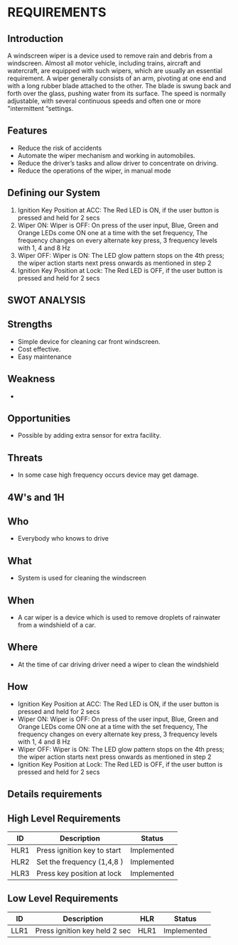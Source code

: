 # REQUIREMENTS

## Introduction

A windscreen wiper is a device used to remove rain and debris from a windscreen. Almost all motor vehicle, including trains, aircraft and watercraft, are equipped with such wipers, which are usually an essential requirement. 
A wiper generally consists of an arm, pivoting at one end and with a long rubber blade attached to the other. The blade is swung back and forth over the glass, pushing water from its surface. The speed is normally adjustable, with several continuous speeds and often one or more "intermittent “settings.

## Features

- Reduce the risk of accidents 
- Automate the wiper mechanism and working in automobiles. 
- Reduce the driver’s tasks and allow driver to concentrate on driving.
- Reduce the operations of the wiper, in manual mode

## Defining our System

1. Ignition Key Position at ACC: The Red LED is ON, if the user button is pressed and held for 2 secs 
2. Wiper ON: Wiper is OFF: On press of the user input, Blue, Green and Orange LEDs come ON one at a time with the set frequency, The frequency changes on every alternate key press, 3 frequency levels with 1, 4 and 8 Hz 
3. Wiper OFF: Wiper is ON: The LED glow pattern stops on the 4th press; the wiper action starts next press onwards as mentioned in step 2 
4. Ignition Key Position at Lock: The Red LED is OFF, if the user button is pressed and held for 2 secs

## SWOT ANALYSIS

## Strengths

- Simple device for cleaning car front windscreen.
- Cost effective.
- Easy maintenance

## Weakness

- 
## Opportunities

- Possible by adding extra sensor for extra facility.

## Threats

- In some case high frequency occurs device may get damage.

## 4W's and 1H

## Who

- Everybody who knows to drive

## What

- System is used for cleaning the windscreen

## When

- A car wiper is a device which is used to remove droplets of rainwater from a windshield of a car.

## Where

- At the time of car driving driver need a wiper to clean the windshield 

## How

- Ignition Key Position at ACC: The Red LED is ON, if the user button is pressed and held for 2 secs 
- Wiper ON: Wiper is OFF: On press of the user input, Blue, Green and Orange LEDs come ON one at a time with the set frequency, The frequency changes on every alternate key press, 3 frequency levels with 1, 4 and 8 Hz 
- Wiper OFF: Wiper is ON: The LED glow pattern stops on the 4th press; the wiper action starts next press onwards as mentioned in step 2 
- Ignition Key Position at Lock: The Red LED is OFF, if the user button is pressed and held for 2 secs

## Details requirements
 
## High Level Requirements

| ID | Description | Status |
|------| ------| ------|
|HLR1 |Press ignition key to start | Implemented
|HLR2  |Set the frequency (1,4,8 ) | Implemented
|HLR3  | Press key position at lock| Implemented

## Low Level Requirements

| ID | Description |HLR| Status |
|-------|------|------|------|
| LLR1 |Press ignition key held 2 sec | HLR1|Implemented|




















